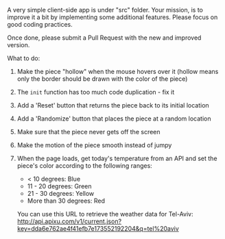 A very simple client-side app is under "src" folder.
Your mission, is to improve it a bit by implementing some additional features.
Please focus on good coding practices.  

Once done, please submit a Pull Request with the new and improved version.

What to do:
1) Make the piece "hollow" when the mouse hovers over it (hollow means only the border should be drawn with the color of the piece)
2) The `init` function has too much code duplication - fix it 
3) Add a 'Reset' button that returns the piece back to its initial location
4) Add a 'Randomize' button that places the piece at a random location
5) Make sure that the piece never gets off the screen
6) Make the motion of the piece smooth instead of jumpy
7) When the page loads, get today's temperature from an API and set the piece's color according to the following ranges:
    - < 10 degrees: Blue
    - 11 - 20 degrees: Green
    - 21 - 30 degrees: Yellow
    - More than 30 degrees: Red

    You can use this URL to retrieve the weather data for Tel-Aviv:  
    http://api.apixu.com/v1/current.json?key=dda6e762ae4f41efb7e173552192204&q=tel%20aviv

